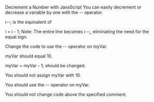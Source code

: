 Decrement a Number with JavaScript
You can easily decrement or decrease a variable by one with the -- operator.

i--;
is the equivalent of

i = i - 1;
Note: The entire line becomes i--;, eliminating the need for the equal sign.

Change the code to use the -- operator on myVar.

myVar should equal 10.

myVar = myVar - 1; should be changed.

You should not assign myVar with 10.

You should use the -- operator on myVar.

You should not change code above the specified comment.